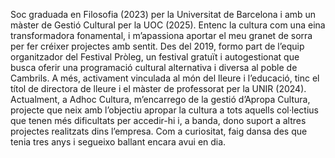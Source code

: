 Soc graduada en Filosofia (2023) per la Universitat de Barcelona i amb un màster de Gestió Cultural per la UOC (2025). Entenc la cultura com una eina transformadora fonamental, i m’apassiona aportar el meu granet de sorra per fer créixer projectes amb sentit. Des del 2019, formo part de l’equip organitzador del Festival Pròleg, un festival gratuït i autogestionat que busca oferir una programació cultural alternativa i diversa al poble de Cambrils. A més, activament vinculada al món del lleure i l’educació, tinc el títol de directora de lleure i el màster de professorat per la UNIR (2024). Actualment, a Adhoc Cultura, m’encarrego de la gestió d’Apropa Cultura, projecte que neix amb l’objectiu apropar la cultura a tots aquells col·lectius que tenen més dificultats per accedir-hi i, a banda, dono suport a altres projectes realitzats dins l’empresa. Com a curiositat, faig dansa des que tenia tres anys i segueixo ballant encara avui en dia.